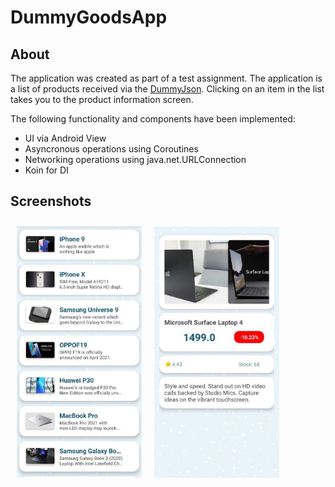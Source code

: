 # DummyGoodsApp

## About
The application was created as part of a test assignment.
The application is a list of products received via the [DummyJson]("http://dummyjson.com/products"). Clicking on an item in the list takes you to the product information screen.

The following functionality and components have been implemented:
 - UI via Android View
 - Asyncronous operations using Coroutines
 - Networking operations using java.net.URLConnection
 - Koin for DI

## Screenshots

[<img src="screenshots/photo1.jpg" align="left"
width="200" hspace="10" vspace="10">](screenshots/photo1.jpg)
[<img src="screenshots/photo2.jpg" align="center"
width="200" hspace="10" vspace="10">](screenshots/photo2.jpg)
